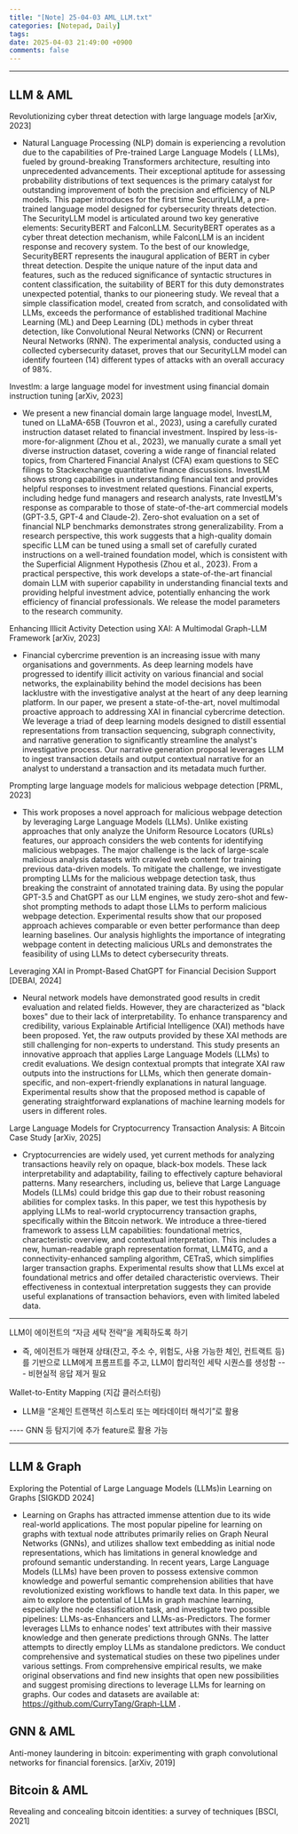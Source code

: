 ```yaml
---
title: "[Note] 25-04-03 AML_LLM.txt"
categories: [Notepad, Daily]
tags: 
date: 2025-04-03 21:49:00 +0900
comments: false
---
```

---

## LLM & AML

Revolutionizing cyber threat detection with large language models [arXiv, 2023]
- Natural Language Processing (NLP) domain is experiencing a revolution due to the capabilities of Pre-trained Large Language Models ( LLMs), fueled by ground-breaking Transformers architecture, resulting into unprecedented advancements. Their exceptional aptitude for assessing probability distributions of text sequences is the primary catalyst for outstanding improvement of both the precision and efficiency of NLP models. This paper introduces for the first time SecurityLLM, a pre-trained language model designed for cybersecurity threats detection. The SecurityLLM model is articulated around two key generative elements: SecurityBERT and FalconLLM. SecurityBERT operates as a cyber threat detection mechanism, while FalconLLM is an incident response and recovery system. To the best of our knowledge, SecurityBERT represents the inaugural application of BERT in cyber threat detection. Despite the unique nature of the input data and features, such as the reduced significance of syntactic structures in content classification, the suitability of BERT for this duty demonstrates unexpected potential, thanks to our pioneering study. We reveal that a simple classification model, created from scratch, and consolidated with LLMs, exceeds the performance of established traditional Machine Learning (ML) and Deep Learning (DL) methods in cyber threat detection, like Convolutional Neural Networks (CNN) or Recurrent Neural Networks (RNN). The experimental analysis, conducted using a collected cybersecurity dataset, proves that our SecurityLLM model can identify fourteen (14) different types of attacks with an overall accuracy of 98%.


Investlm: a large language model for investment using financial domain instruction tuning [arXiv, 2023]
- We present a new financial domain large language model, InvestLM, tuned on LLaMA-65B (Touvron et al., 2023), using a carefully curated instruction dataset related to financial investment. Inspired by less-is-more-for-alignment (Zhou et al., 2023), we manually curate a small yet diverse instruction dataset, covering a wide range of financial related topics, from Chartered Financial Analyst (CFA) exam questions to SEC filings to Stackexchange quantitative finance discussions. InvestLM shows strong capabilities in understanding financial text and provides helpful responses to investment related questions. Financial experts, including hedge fund managers and research analysts, rate InvestLM's response as comparable to those of state-of-the-art commercial models (GPT-3.5, GPT-4 and Claude-2). Zero-shot evaluation on a set of financial NLP benchmarks demonstrates strong generalizability. From a research perspective, this work suggests that a high-quality domain specific LLM can be tuned using a small set of carefully curated instructions on a well-trained foundation model, which is consistent with the Superficial Alignment Hypothesis (Zhou et al., 2023). From a practical perspective, this work develops a state-of-the-art financial domain LLM with superior capability in understanding financial texts and providing helpful investment advice, potentially enhancing the work efficiency of financial professionals. We release the model parameters to the research community.


Enhancing Illicit Activity Detection using XAI: A Multimodal Graph-LLM Framework [arXiv, 2023]
- Financial cybercrime prevention is an increasing issue with many organisations and governments. As deep learning models have progressed to identify illicit activity on various financial and social networks, the explainability behind the model decisions has been lacklustre with the investigative analyst at the heart of any deep learning platform. In our paper, we present a state-of-the-art, novel multimodal proactive approach to addressing XAI in financial cybercrime detection. We leverage a triad of deep learning models designed to distill essential representations from transaction sequencing, subgraph connectivity, and narrative generation to significantly streamline the analyst's investigative process. Our narrative generation proposal leverages LLM to ingest transaction details and output contextual narrative for an analyst to understand a transaction and its metadata much further.


Prompting large language models for malicious webpage detection [PRML, 2023]
- This work proposes a novel approach for malicious webpage detection by leveraging Large Language Models (LLMs). Unlike existing approaches that only analyze the Uniform Resource Locators (URLs) features, our approach considers the web contents for identifying malicious webpages. The major challenge is the lack of large-scale malicious analysis datasets with crawled web content for training previous data-driven models. To mitigate the challenge, we investigate prompting LLMs for the malicious webpage detection task, thus breaking the constraint of annotated training data. By using the popular GPT-3.5 and ChatGPT as our LLM engines, we study zero-shot and few-shot prompting methods to adapt those LLMs to perform malicious webpage detection. Experimental results show that our proposed approach achieves comparable or even better performance than deep learning baselines. Our analysis highlights the importance of integrating webpage content in detecting malicious URLs and demonstrates the feasibility of using LLMs to detect cybersecurity threats.


Leveraging XAI in Prompt-Based ChatGPT for Financial Decision Support [DEBAI, 2024]
- Neural network models have demonstrated good results in credit evaluation and related fields. However, they are characterized as "black boxes" due to their lack of interpretability. To enhance transparency and credibility, various Explainable Artificial Intelligence (XAI) methods have been proposed. Yet, the raw outputs provided by these XAI methods are still challenging for non-experts to understand. This study presents an innovative approach that applies Large Language Models (LLMs) to credit evaluations. We design contextual prompts that integrate XAI raw outputs into the instructions for LLMs, which then generate domain-specific, and non-expert-friendly explanations in natural language. Experimental results show that the proposed method is capable of generating straightforward explanations of machine learning models for users in different roles.


Large Language Models for Cryptocurrency Transaction Analysis: A Bitcoin Case Study [arXiv, 2025]
- Cryptocurrencies are widely used, yet current methods for analyzing transactions heavily rely on opaque, black-box models. These lack interpretability and adaptability, failing to effectively capture behavioral patterns. Many researchers, including us, believe that Large Language Models (LLMs) could bridge this gap due to their robust reasoning abilities for complex tasks. In this paper, we test this hypothesis by applying LLMs to real-world cryptocurrency transaction graphs, specifically within the Bitcoin network. We introduce a three-tiered framework to assess LLM capabilities: foundational metrics, characteristic overview, and contextual interpretation. This includes a new, human-readable graph representation format, LLM4TG, and a connectivity-enhanced sampling algorithm, CETraS, which simplifies larger transaction graphs. Experimental results show that LLMs excel at foundational metrics and offer detailed characteristic overviews. Their effectiveness in contextual interpretation suggests they can provide useful explanations of transaction behaviors, even with limited labeled data.


-----------------------------
LLM이 에이전트의 “자금 세탁 전략”을 계획하도록 하기
- 즉, 에이전트가 매현재 상태(잔고, 주소 수, 위험도, 사용 가능한 체인, 컨트랙트 등)를 기반으로 LLM에게 프롬프트를 주고, LLM이 합리적인 세탁 시퀀스를 생성함
	--- 비현실적 응답 제거 필요

Wallet-to-Entity Mapping (지갑 클러스터링)
- LLM을 “온체인 트랜잭션 히스토리 또는 메타데이터 해석기”로 활용

---- GNN 등 탐지기에 추가 feature로 활용 가능

-----------------------------

## LLM & Graph

Exploring the Potential of Large Language Models (LLMs)in Learning on Graphs [SIGKDD 2024]
- Learning on Graphs has attracted immense attention due to its wide real-world applications. The most popular pipeline for learning on graphs with textual node attributes primarily relies on Graph Neural Networks (GNNs), and utilizes shallow text embedding as initial node representations, which has limitations in general knowledge and profound semantic understanding. In recent years, Large Language Models (LLMs) have been proven to possess extensive common knowledge and powerful semantic comprehension abilities that have revolutionized existing workflows to handle text data. In this paper, we aim to explore the potential of LLMs in graph machine learning, especially the node classification task, and investigate two possible pipelines: LLMs-as-Enhancers and LLMs-as-Predictors. The former leverages LLMs to enhance nodes' text attributes with their massive knowledge and then generate predictions through GNNs. The latter attempts to directly employ LLMs as standalone predictors. We conduct comprehensive and systematical studies on these two pipelines under various settings. From comprehensive empirical results, we make original observations and find new insights that open new possibilities and suggest promising directions to leverage LLMs for learning on graphs. Our codes and datasets are available at: https://github.com/CurryTang/Graph-LLM .


## GNN & AML
Anti-money laundering in bitcoin: experimenting with graph convolutional networks for financial forensics. [arXiv, 2019]


## Bitcoin & AML
Revealing and concealing bitcoin identities: a survey of techniques [BSCI, 2021]